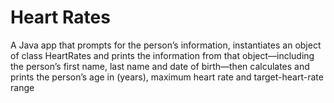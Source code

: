 # Heart Rates
A Java app that prompts for the person’s information, instantiates an object of class HeartRates and
prints the information from that object—including the person’s first name, last name and date of
birth—then calculates and prints the person’s age in (years), maximum heart rate and target-heart-rate
range
